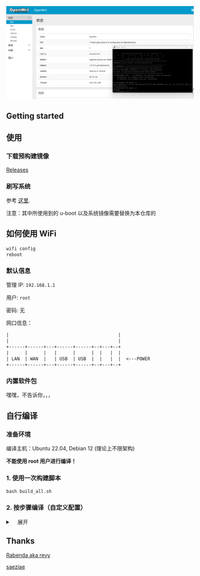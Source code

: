 ![image1](./lpi4a.png)

## Getting started

## 使用

### 下载预构建镜像

[Releases](https://github.com/chainsx/openwrt-th1520/releases)

### 刷写系统

参考 [这里](https://github.com/chainsx/armbian-riscv-build/blob/main/doc/licheepi-4a-install-guide.md).

注意：其中所使用到的 u-boot 以及系统镜像需要替换为本仓库的

## 如何使用 WiFi

```
wifi config
reboot
```

### 默认信息

管理 IP: `192.168.1.1`

用户: `root`

密码: 无

网口信息：

```
|                                         |
|                                         |
+------+------+---+------+------+--+---+--+
|      |      |   |      |      |  |   |  |
| LAN  | WAN  |   | USB  | USB  |  |   |  |  <---POWER
+------+------+---+------+------+--+---+--+
```

### 内置软件包

嘿嘿，不告诉你，，，

## 自行编译

### 准备环境

编译主机：Ubuntu 22.04, Debian 12 (理论上不限架构)

**不能使用 root 用户进行编译！**

### 1.  使用一次构建脚本

```
bash build_all.sh
```

### 2.  按步骤编译（自定义配置）

<details>
<summary>&#160&#160&#160 展开</summary>

#### 安装依赖

```
sudo apt update

sudo apt install -y ack binutils bison build-essential \
	ccache cmake device-tree-compiler flex gawk gettext \
	git gperf intltool libelf-dev libglib2.0-dev \
	libgmp3-dev libltdl-dev libncurses5-dev libssl-dev \
	libreadline-dev libtool wget nano patch sudo \
	pkgconf python3 python3-pyelftools xxd zlib1g-dev \
	subversion swig texinfo unzip rsync
```

#### 下载代码

```
git clone https://github.com/chainsx/openwrt-th1520 --depth=1
```

#### 更新 feeds

```
cd openwrt-th1520/riscv-openwrt
./scripts/feeds update -a
./scripts/feeds install -a
cd ..
```

#### 应用配置文件

```
cp lpi4a.config riscv-openwrt/.config
cd riscv-openwrt && make defconfig
```

#### 自定义配置

```
make menuconfig
```

#### 开始编译

```
make download V=s -j$(nproc) && make V=s -j$(nproc)
```
</details>

## Thanks

[Rabenda aka revy](https://github.com/Rabenda)

[saeziae](https://github.com/saeziae)
